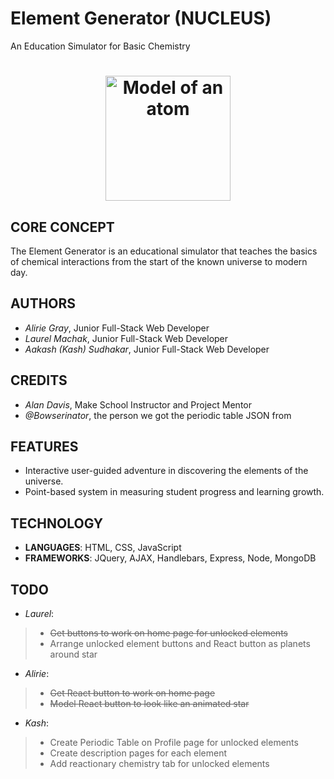 # Element Generator (NUCLEUS)
An Education Simulator for Basic Chemistry

<h1 align="center">
  <a href="https://github.com/AakashSudhakar/element_generator">
    <img src="http://insideclimatenews.org/sites/default/files/270px-Stylised_Lithium_Atom.svg.png" alt="Model of an atom" width="200">
  </a>
</h1>

## CORE CONCEPT

The Element Generator is an educational simulator that teaches the basics of chemical interactions from the start of the known universe to modern day. 

## AUTHORS
- <i>Alirie Gray</i>, Junior Full-Stack Web Developer
- <i>Laurel Machak</i>, Junior Full-Stack Web Developer
- <i>Aakash (Kash) Sudhakar</i>, Junior Full-Stack Web Developer

## CREDITS
- <i>Alan Davis</i>, Make School Instructor and Project Mentor
- <i>@Bowserinator</i>, the person we got the periodic table JSON from

## FEATURES
- Interactive user-guided adventure in discovering the elements of the universe.
- Point-based system in measuring student progress and learning growth.

## TECHNOLOGY
- <b>LANGUAGES</b>: HTML, CSS, JavaScript
- <b>FRAMEWORKS</b>: JQuery, AJAX, Handlebars, Express, Node, MongoDB

## TODO
- <i>Laurel</i>:
> - <s>Get buttons to work on home page for unlocked elements</s>
> - Arrange unlocked element buttons and React button as planets around star
- <i>Alirie</i>: 
> - <s>Get React button to work on home page</s>
> - <s>Model React button to look like an animated star</s>
- <i>Kash</i>: 
> - Create Periodic Table on Profile page for unlocked elements
> - Create description pages for each element
> - Add reactionary chemistry tab for unlocked elements
